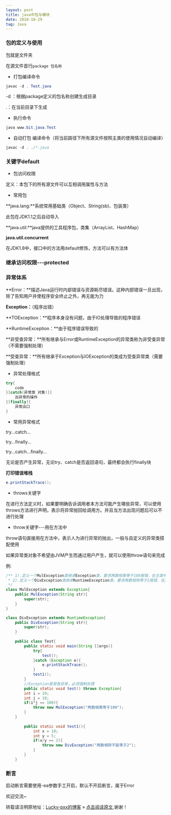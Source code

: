 ```yaml
---
layout: post
title: java中包与模块
date: 2018-10-29
tag: Java
--- 
```

### 包的定义与使用

包就是文件夹

在源文件首行`package 包名称`

- 打包编译命令

```java
javac -d . Test.java
```

-d ：根据package定义的包名称创建生成目录

.：在当前目录下生成

- 执行命令

```java
java www.bit.java.Test
```

- 自动打包 编译命令（将当前路径下所有源文件按照主类的使用情况自动编译）

```java
javac -d . ./*.java
```

### 关键字default

- 包访问权限

定义：本包下的所有源文件可以互相调用属性与方法

- 常用包

**java.lang:**系统常用基础类（Object、String(sb)、包装类）

此包在JDK1.1之后自动导入

**java.util:**java提供的工具程序包，类集（ArrayList、HashMap）

**java.util.concurrent**

在JDK1.8中，接口中的方法用default修饰，方法可以有方法体

### 继承访问权限---protected

### 异常体系

**Error：**描述Java运行时内部错误与资源耗尽错误。这种内部错误一旦出现，除了告知用户并使程序安全终止之外，再无能为力

**Exception：**（程序出错）

**TOException：**程序本身没有问题，由于IO处理导致的程序错误

**RuntimeException：**由于程序错误导致的

**非受查异常：**所有继承与Error或RuntimeException的异常类称为非受查异常（不需要强制处理）

**受查异常：**所有继承于Exception与IOException的类成为受查异常类（需要强制处理）

- 异常处理格式

```java
try{
    code
}[catch(异常类 对象)]{
    出异常的操作
}[finally]{
    异常出口
}
```

- 常用异常格式

try...catch...

try...finally...

try...catch...finally...

无论是否产生异常，无论try、catch是否返回语句，最终都会执行finally块

**打印错误堆栈**

```java
e.printStackTrace();
```

- throws关键字

在进行方法定义时，如果要明确告诉调用者本方法可能产生哪些异常，可以使用throws方法进行声明，表示将异常抛回给调用方。并且当方法出现问题后可以不进行处理

- throw关键字---用在方法中

throw语句直接用在方法中，表示人为进行异常的抛出，一般与自定义的异常类搭配使用

如果异常类对象不希望由JVM产生而通过用户产生，就可以使用throw语句来完成

例:

```java
/** 1).定义一个MulException类继承Exception类，要求两数相乘等于100报错，在主类中定义一个方法，在方法中抛出此异常，在主方法观察结果。
 * 2).定义一个DivException类继承RuntimeException类，要求两数相除等于2报错，在主类中定义一个方法，在方法中抛出此异常，在主方法观察结果。
 */
class MulException extends Exception{
    public MulException(String str){
        super(str);
    }
}

class DivException extends RuntimeException{
    public DivException(String str){
        super(str);
    }
    
    public class Test{
        public static void main(String []args){
            try{
                test();
            }catch (Exception e){
                e.printStackTrace();
            }
            test1();
        }
        //Exception是受查异常，必须强制处理
        public static void test() throws Exception{
        int i = 10;
        int j = 10;
        if(i*j == 100){
            throw new MulException("两数相乘等于100");
        }
    }
		
        public static void test1(){
            int x = 10;
            int y = 5;
            if(x/y == 2){
                throw new DivException("两数相除不能等于2");
            }
        }
    }
```



### 断言

启动断言需要使用-ea参数手工开启，默认不开启断言，属于Error

欢迎交流~

转载请注明原地址：[Lucky-pxx的博客](http://www.bingoxin.top) » [点击阅读原文](http://www.bingoxin.top/2018/10/java%E4%B8%AD%E7%9A%84%E5%8C%85%E4%B8%8E%E6%A8%A1%E5%9D%97/),谢谢！